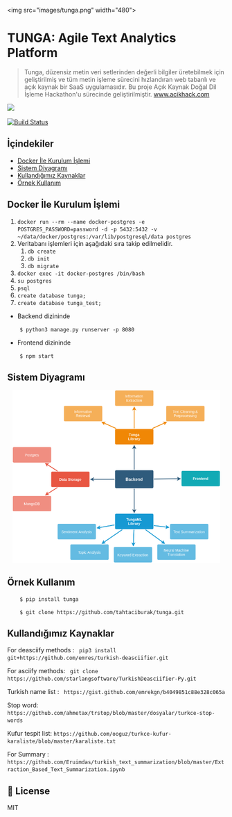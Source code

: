 <img src="images/tunga.png" width="480"\>


# TUNGA: Agile Text Analytics Platform
> Tunga, düzensiz metin veri setlerinden değerli bilgiler üretebilmek için geliştirilmiş ve tüm metin işleme sürecini 
hızlandıran web tabanlı ve açık kaynak bir SaaS uygulamasıdır. Bu proje Açık Kaynak Doğal Dil İşleme Hackathon'u sürecinde
geliştirilmiştir. www.acikhack.com




<a href="https://github.com/badges/shields/graphs/contributors" alt="Contributors">
<img src="https://img.shields.io/github/contributors/badges/shields" /></a>

[![Build Status](https://travis-ci.com/tahtaciburak/tunga.svg?token=nnqL1e1pEDHAHFsZzkNx&branch=master)](https://travis-ci.com/tahtaciburak/tunga)

## İçindekiler
- [Docker İle Kurulum İşlemi](#Docker-İle-Kurulum-İşlemi)
- [Sistem Diyagramı](#Sistem-Diyagramı)
- [Kullandığımız Kaynaklar](#Kullandığımız-Kaynaklar)
- [Örnek Kullanım](#Örnek-Kullanım)

## Docker İle Kurulum İşlemi
1. ```docker run --rm --name docker-postgres -e POSTGRES_PASSWORD=password -d -p 5432:5432 -v ~/data/docker/postgres:/var/lib/postgresql/data postgres```
2. Veritabanı işlemleri için aşağıdaki sıra takip edilmelidir.
    1. ```db create```
    2. ```db init```
    3. ```db migrate```
3. ```docker exec -it docker-postgres /bin/bash```
4. ```su postgres```
5. ```psql```
6. ```create database tunga;```
7. ```create database tunga_test;```
- Backend dizininde
``` shell 
    $ python3 manage.py runserver -p 8080
```
- Frontend dizininde

```shell 
    $ npm start
```

## Sistem Diyagramı
<p align="center">
    <img src="images/tunga_system_diagram.png" width="480"\>
</p>

## Örnek Kullanım
``` shell 
    $ pip install tunga
```

``` shell 
    $ git clone https://github.com/tahtaciburak/tunga.git
```

## Kullandığımız Kaynaklar
For deasciify methods : ``` pip3 install git+https://github.com/emres/turkish-deasciifier.git```

For asciify methods: ``` git clone https://github.com/starlangsoftware/TurkishDeasciifier-Py.git```

Turkish name list : ``` https://gist.github.com/emrekgn/b4049851c88e328c065a```

Stop word: ```https://github.com/ahmetax/trstop/blob/master/dosyalar/turkce-stop-words```

Kufur tespit list: ```https://github.com/ooguz/turkce-kufur-karaliste/blob/master/karaliste.txt```

For Summary : ```https://github.com/Eruimdas/turkish_text_summarization/blob/master/Extraction_Based_Text_Summarization.ipynb```

## 📝 License
MIT

